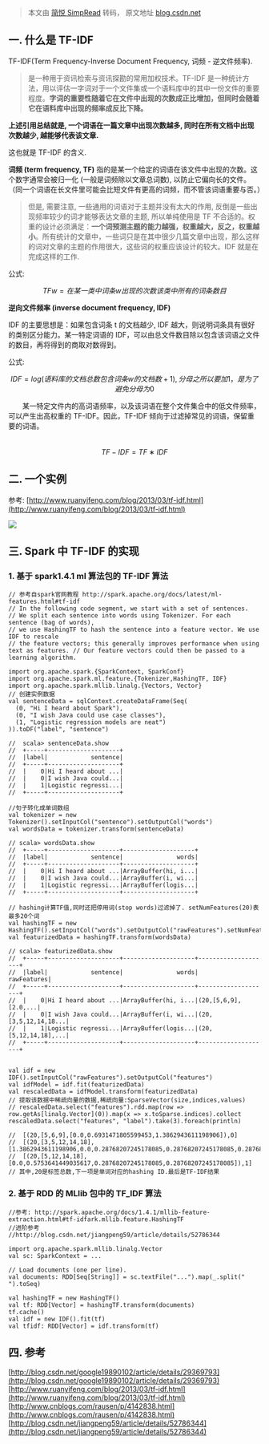 > 本文由 [简悦 SimpRead](http://ksria.com/simpread/) 转码， 原文地址 [blog.csdn.net](https://blog.csdn.net/zrc199021/article/details/53728499)

一. 什么是 TF-IDF
-------------

TF-IDF(Term Frequency-Inverse Document Frequency, 词频 - 逆文件频率).

> 是一种用于资讯检索与资讯探勘的常用加权技术。TF-IDF 是一种统计方法，用以评估一字词对于一个文件集或一个语料库中的其中一份文件的重要程度。**字词的重要性随着它在文件中出现的次数成正比增加，但同时会随着它在语料库中出现的频率成反比下降。**

**上述引用总结就是, 一个词语在一篇文章中出现次数越多, 同时在所有文档中出现次数越少, 越能够代表该文章.**

这也就是 TF-IDF 的含义.

**词频 (term frequency, TF)** 指的是某一个给定的词语在该文件中出现的次数。这个数字通常会被归一化 (一般是词频除以文章总词数), 以防止它偏向长的文件。（同一个词语在长文件里可能会比短文件有更高的词频，而不管该词语重要与否。）

> 但是, 需要注意, 一些通用的词语对于主题并没有太大的作用, 反倒是一些出现频率较少的词才能够表达文章的主题, 所以单纯使用是 TF 不合适的。权重的设计必须满足：**一个词预测主题的能力越强，权重越大，反之，权重越小**。所有统计的文章中，一些词只是在其中很少几篇文章中出现，那么这样的词对文章的主题的作用很大，这些词的权重应该设计的较大。IDF 就是在完成这样的工作.

公式:

 

$$TFw= 在某一类中词条 w 出现的次数该类中所有的词条数目$$

**逆向文件频率 (inverse document frequency, IDF)**

IDF 的主要思想是：如果包含词条 t 的文档越少, IDF 越大，则说明词条具有很好的类别区分能力。某一特定词语的 IDF，可以由总文件数目除以包含该词语之文件的数目，再将得到的商取对数得到。

公式:  

$$IDF=log(语料库的文档总数包含词条 w 的文档数 +1), 分母之所以要加 1，是为了避免分母为 0$$

　　某一特定文件内的高词语频率，以及该词语在整个文件集合中的低文件频率，可以产生出高权重的 TF-IDF。因此，TF-IDF 倾向于过滤掉常见的词语，保留重要的词语。  
　　

$$TF−IDF=TF∗IDF$$

 

二. 一个实例
-------

参考: [http://www.ruanyifeng.com/blog/2013/03/tf-idf.html](http://www.ruanyifeng.com/blog/2013/03/tf-idf.html)

![](https://img-blog.csdn.net/20161218153504353?watermark/2/text/aHR0cDovL2Jsb2cuY3Nkbi5uZXQvenJjMTk5MDIx/font/5a6L5L2T/fontsize/400/fill/I0JBQkFCMA==/dissolve/70/gravity/SouthEast)

三. Spark 中 TF-IDF 的实现
---------------------

### 1. 基于 spark1.4.1 ml 算法包的 TF-IDF 算法

```
// 参考自spark官网教程 http://spark.apache.org/docs/latest/ml-features.html#tf-idf
// In the following code segment, we start with a set of sentences. 
// We split each sentence into words using Tokenizer. For each sentence (bag of words),
// we use HashingTF to hash the sentence into a feature vector. We use IDF to rescale
// the feature vectors; this generally improves performance when using text as features. // Our feature vectors could then be passed to a learning algorithm.

import org.apache.spark.{SparkContext, SparkConf}
import org.apache.spark.ml.feature.{Tokenizer,HashingTF, IDF}
import org.apache.spark.mllib.linalg.{Vectors, Vector}
// 创建实例数据
val sentenceData = sqlContext.createDataFrame(Seq(
  (0, "Hi I heard about Spark"),
  (0, "I wish Java could use case classes"),
  (1, "Logistic regression models are neat")
)).toDF("label", "sentence")

//  scala> sentenceData.show
//  +-----+--------------------+
//  |label|            sentence|
//  +-----+--------------------+
//  |    0|Hi I heard about ...|
//  |    0|I wish Java could...|
//  |    1|Logistic regressi...|
//  +-----+--------------------+

//句子转化成单词数组
val tokenizer = new Tokenizer().setInputCol("sentence").setOutputCol("words")
val wordsData = tokenizer.transform(sentenceData)

// scala> wordsData.show
//  +-----+--------------------+--------------------+
//  |label|            sentence|               words|
//  +-----+--------------------+--------------------+
//  |    0|Hi I heard about ...|ArrayBuffer(hi, i...|
//  |    0|I wish Java could...|ArrayBuffer(i, wi...|
//  |    1|Logistic regressi...|ArrayBuffer(logis...|
//  +-----+--------------------+--------------------+

// hashing计算TF值,同时还把停用词(stop words)过滤掉了. setNumFeatures(20)表最多20个词
val hashingTF = new HashingTF().setInputCol("words").setOutputCol("rawFeatures").setNumFeatures(20)
val featurizedData = hashingTF.transform(wordsData)

// scala> featurizedData.show
//  +-----+--------------------+--------------------+--------------------+
//  |label|            sentence|               words|         rawFeatures|
//  +-----+--------------------+--------------------+--------------------+
//  |    0|Hi I heard about ...|ArrayBuffer(hi, i...|(20,[5,6,9],[2.0,...|
//  |    0|I wish Java could...|ArrayBuffer(i, wi...|(20,[3,5,12,14,18...|
//  |    1|Logistic regressi...|ArrayBuffer(logis...|(20,[5,12,14,18],...|
//  +-----+--------------------+--------------------+--------------------+


val idf = new IDF().setInputCol("rawFeatures").setOutputCol("features")
val idfModel = idf.fit(featurizedData)
val rescaledData = idfModel.transform(featurizedData)
// 提取该数据中稀疏向量的数据,稀疏向量:SparseVector(size,indices,values)
// rescaledData.select("features").rdd.map(row => row.getAs[linalg.Vector](0)).map(x => x.toSparse.indices).collect
rescaledData.select("features", "label").take(3).foreach(println)

//  [(20,[5,6,9],[0.0,0.6931471805599453,1.3862943611198906]),0]
//  [(20,[3,5,12,14,18],[1.3862943611198906,0.0,0.28768207245178085,0.28768207245178085,0.28768207245178085]),0]
//  [(20,[5,12,14,18],[0.0,0.5753641449035617,0.28768207245178085,0.28768207245178085]),1]
// 其中,20是标签总数,下一项是单词对应的hashing ID.最后是TF-IDF结果
```

### 2. 基于 RDD 的 MLlib 包中的 TF_IDF 算法

```
//参考: http://spark.apache.org/docs/1.4.1/mllib-feature-extraction.html#tf-idfark.mllib.feature.HashingTF
//进阶参考
//http://blog.csdn.net/jiangpeng59/article/details/52786344

import org.apache.spark.mllib.linalg.Vector
val sc: SparkContext = ...

// Load documents (one per line).
val documents: RDD[Seq[String]] = sc.textFile("...").map(_.split(" ").toSeq)

val hashingTF = new HashingTF()
val tf: RDD[Vector] = hashingTF.transform(documents)
tf.cache()
val idf = new IDF().fit(tf)
val tfidf: RDD[Vector] = idf.transform(tf)
```

四. 参考
-----

[http://blog.csdn.net/google19890102/article/details/29369793](http://blog.csdn.net/google19890102/article/details/29369793)  
[http://www.ruanyifeng.com/blog/2013/03/tf-idf.html](http://www.ruanyifeng.com/blog/2013/03/tf-idf.html)  
[http://www.cnblogs.com/rausen/p/4142838.html](http://www.cnblogs.com/rausen/p/4142838.html)  
[http://blog.csdn.net/jiangpeng59/article/details/52786344](http://blog.csdn.net/jiangpeng59/article/details/52786344)